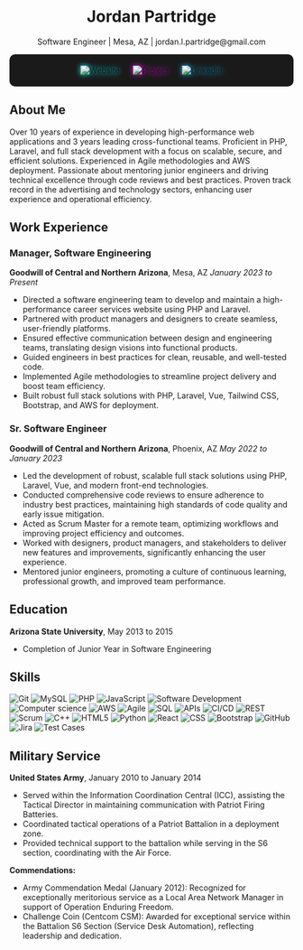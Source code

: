 <h1 align="center">Jordan Partridge</h1>
<p align="center">Software Engineer | Mesa, AZ | jordan.l.partridge@gmail.com</p>



<div align="center" style="background-color: #1a1a1a; padding: 20px; border-radius: 10px;">
  <a href="https://jordanpartridge.us" target="_blank" style="text-decoration: none; margin: 0 10px;">
    <img src="https://img.shields.io/badge/Website-jordanpartridge.us-00FFFF?style=plastic&logo=arc&logoColor=white" alt="Website" style="filter: drop-shadow(0 0 5px #00FFFF);" />
  </a>
  <a href="https://www.mycareeradvisor.com" target="_blank" style="text-decoration: none; margin: 0 10px;">
    <img src="https://img.shields.io/badge/Project-MyCareerAdvisor-FF00FF?style=plastic&logo=rocket&logoColor=white" alt="Project" style="filter: drop-shadow(0 0 5px #FF00FF);" />
 
<a href="https://www.linkedin.com/in/jordan-l-partridge" target="_blank" style="text-decoration: none; margin: 0 10px;">
  <img src="https://img.shields.io/badge/LinkedIn-Jordan%20Partridge-00BFFF?style=plastic&logo=linkedin&logoColor=white" alt="LinkedIn" style="filter: drop-shadow(0 0 5px #00BFFF);" />
</a>
</div>

## About Me
Over 10 years of experience in developing high-performance web applications and 3 years leading cross-functional teams. Proficient in PHP, Laravel, and full stack development with a focus on scalable, secure, and efficient solutions. Experienced in Agile methodologies and AWS deployment. Passionate about mentoring junior engineers and driving technical excellence through code reviews and best practices. Proven track record in the advertising and technology sectors, enhancing user experience and operational efficiency.

## Work Experience

### Manager, Software Engineering
**Goodwill of Central and Northern Arizona**, Mesa, AZ
*January 2023 to Present*

- Directed a software engineering team to develop and maintain a high-performance career services website using PHP and Laravel.
- Partnered with product managers and designers to create seamless, user-friendly platforms.
- Ensured effective communication between design and engineering teams, translating design visions into functional products.
- Guided engineers in best practices for clean, reusable, and well-tested code.
- Implemented Agile methodologies to streamline project delivery and boost team efficiency.
- Built robust full stack solutions with PHP, Laravel, Vue, Tailwind CSS, Bootstrap, and AWS for deployment.

### Sr. Software Engineer
**Goodwill of Central and Northern Arizona**, Phoenix, AZ
*May 2022 to January 2023*

- Led the development of robust, scalable full stack solutions using PHP, Laravel, Vue, and modern front-end technologies.
- Conducted comprehensive code reviews to ensure adherence to industry best practices, maintaining high standards of code quality and early issue mitigation.
- Acted as Scrum Master for a remote team, optimizing workflows and improving project efficiency and outcomes.
- Worked with designers, product managers, and stakeholders to deliver new features and improvements, significantly enhancing the user experience.
- Mentored junior engineers, promoting a culture of continuous learning, professional growth, and improved team performance.

## Education
**Arizona State University**, May 2013 to 2015
- Completion of Junior Year in Software Engineering

## Skills
![Git](https://img.shields.io/badge/Git-10%2B%20years-success?style=flat-square&logo=git)
![MySQL](https://img.shields.io/badge/MySQL-10%2B%20years-success?style=flat-square&logo=mysql)
![PHP](https://img.shields.io/badge/PHP-10%2B%20years-success?style=flat-square&logo=php)
![JavaScript](https://img.shields.io/badge/JavaScript-10%2B%20years-success?style=flat-square&logo=javascript)
![Software Development](https://img.shields.io/badge/Software%20Development-Expertise-success?style=flat-square)
![Computer science](https://img.shields.io/badge/Computer%20science-Expertise-success?style=flat-square)
![AWS](https://img.shields.io/badge/AWS-Experienced-success?style=flat-square&logo=amazon-aws)
![Agile](https://img.shields.io/badge/Agile-Experienced-success?style=flat-square&logo=jira)
![SQL](https://img.shields.io/badge/SQL-Experienced-success?style=flat-square&logo=mysql)
![APIs](https://img.shields.io/badge/APIs-5%20years-success?style=flat-square&logo=api)
![CI/CD](https://img.shields.io/badge/CI/CD-Experienced-success?style=flat-square&logo=github-actions)
![REST](https://img.shields.io/badge/REST-Experienced-success?style=flat-square&logo=rest)
![Scrum](https://img.shields.io/badge/Scrum-Experienced-success?style=flat-square&logo=jira)
![C++](https://img.shields.io/badge/C%2B%2B-Experienced-success?style=flat-square&logo=cplusplus)
![HTML5](https://img.shields.io/badge/HTML5-Experienced-success?style=flat-square&logo=html5)
![Python](https://img.shields.io/badge/Python-Experienced-success?style=flat-square&logo=python)
![React](https://img.shields.io/badge/React-Experienced-success?style=flat-square&logo=react)
![CSS](https://img.shields.io/badge/CSS-Experienced-success?style=flat-square&logo=css3)
![Bootstrap](https://img.shields.io/badge/Bootstrap-Experienced-success?style=flat-square&logo=bootstrap)
![GitHub](https://img.shields.io/badge/GitHub-Experienced-success?style=flat-square&logo=github)
![Jira](https://img.shields.io/badge/Jira-Experienced-success?style=flat-square&logo=jira)
![Test Cases](https://img.shields.io/badge/Test%20Cases-Experienced-success?style=flat-square&logo=visual-studio-code)

## Military Service
**United States Army**, January 2010 to January 2014
- Served within the Information Coordination Central (ICC), assisting the Tactical Director in maintaining communication with Patriot Firing Batteries.
- Coordinated tactical operations of a Patriot Battalion in a deployment zone.
- Provided technical support to the battalion while serving in the S6 section, coordinating with the Air Force.

**Commendations:**
- Army Commendation Medal (January 2012): Recognized for exceptionally meritorious service as a Local Area Network Manager in support of Operation Enduring Freedom.
- Challenge Coin (Centcom CSM): Awarded for exceptional service within the Battalion S6 Section (Service Desk Automation), reflecting leadership and dedication.
